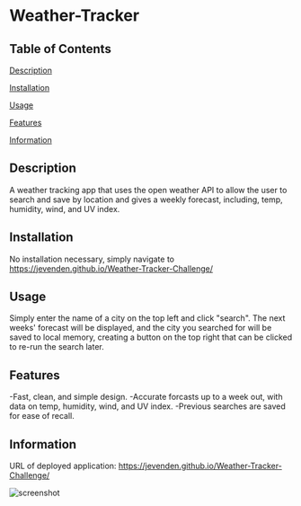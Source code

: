 # Weather-Tracker

## Table of Contents

[Description](#description)

[Installation](#installation)

[Usage](#usage)

[Features](#features)

[Information](#information)

## Description

A weather tracking app that uses the open weather API to allow the user to search and save by location and gives a weekly forecast, including, temp, humidity, wind, and UV index.

## Installation

No installation necessary, simply navigate to https://jevenden.github.io/Weather-Tracker-Challenge/

## Usage

Simply enter the name of a city on the top left and click "search". The next weeks' forecast will be displayed, and the city you searched for will be saved to local memory, creating a button on the top right that can be clicked to re-run the search later.

## Features

-Fast, clean, and simple design.
-Accurate forcasts up to a week out, with data on temp, humidity, wind, and UV index.
-Previous searches are saved for ease of recall.

## Information

URL of deployed application: https://jevenden.github.io/Weather-Tracker-Challenge/

![screenshot](https://user-images.githubusercontent.com/102879070/173206795-1756b534-81cb-41fe-a26f-bf9e9cd7594d.jpg)
